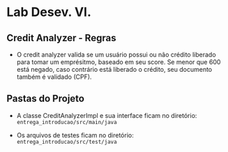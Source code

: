 # Lab Desev. VI.

## Credit Analyzer - Regras
- O credit analyzer valida se um usuário possui ou não crédito liberado para tomar um emprésitmo, baseado em seu score. Se menor que 600 está negado, caso contrário está liberado o crédito, seu documento também é validado (CPF).
 

## Pastas do Projeto 
- A classe CreditAnalyzerImpl e sua interface ficam no diretório: 
`entrega_introducao/src/main/java`

- Os arquivos de testes ficam no diretório: 
`entrega_introducao/src/test/java`